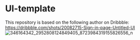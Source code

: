 ﻿# UI-template
 
 
 This repository is based on the following author on Dribbble: https://dribbble.com/shots/20082715-Sign-in-page-Untitled-UI
![346164342_2952808124849405_8723984319155826556_n](https://github.com/leTranTienPhat/UI-template/assets/95992159/b986b5c9-181a-4567-97d3-451286542b34)
